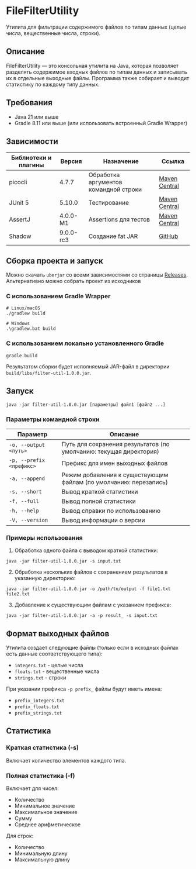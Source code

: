 # FileFilterUtility

Утилита для фильтрации содержимого файлов по типам данных (целые числа, вещественные числа, строки).

## Описание

FileFilterUtility — это консольная утилита на Java, которая позволяет разделять содержимое входных файлов по типам данных и записывать их в отдельные выходные файлы. Программа также собирает и выводит статистику по каждому типу данных.

## Требования

- Java 21 или выше
- Gradle 8.11 или выше (или использовать встроенный Gradle Wrapper)

## Зависимости

| Библиотеки и плагины | Версия | Назначение | Ссылка |
|----------------------|--|------------|--------|
| picocli              | 4.7.7 | Обработка аргументов командной строки | [Maven Central](https://mvnrepository.com/artifact/info.picocli/picocli/4.7.7) |
| JUnit 5              | 5.10.0 | Тестирование | [Maven Central](https://mvnrepository.com/artifact/org.junit.jupiter/junit-jupiter/5.10.0) |
| AssertJ              | 4.0.0-M1 | Assertions для тестов | [Maven Central](https://mvnrepository.com/artifact/org.assertj/assertj-core/4.0.0-M1) |
| Shadow               | 9.0.0-rc3 | Создание fat JAR | [GitHub](https://github.com/johnrengelman/shadow) |

## Сборка проекта и запуск 

Можно скачать ```uberjar``` со всеми зависимостями со страницы [Releases](https://github.com/DaryzDark/FilterFileUtility/releases).
Альтернативно можно собрать проект из исходников

### С использованием Gradle Wrapper

```shell script
# Linux/macOS
./gradlew build

# Windows
.\gradlew.bat build
```


### С использованием локально установленного Gradle

```shell script
gradle build
```


Результатом сборки будет исполняемый JAR-файл в директории `build/libs/filter-util-1.0.0.jar`.


## Запуск

```shell script
java -jar filter-util-1.0.0.jar [параметры] файл1 [файл2 ...]
```


### Параметры командной строки

| Параметр | Описание |
|----------|----------|
| `-o, --output <путь>` | Путь для сохранения результатов (по умолчанию: текущая директория) |
| `-p, --prefix <префикс>` | Префикс для имен выходных файлов |
| `-a, --append` | Режим добавления к существующим файлам (по умолчанию: перезапись) |
| `-s, --short` | Вывод краткой статистики |
| `-f, --full` | Вывод полной статистики |
| `-h, --help` | Вывод справки по использованию |
| `-V, --version` | Вывод информации о версии |

### Примеры использования

1. Обработка одного файла с выводом краткой статистики:
```shell script
java -jar filter-util-1.0.0.jar -s input.txt
```


2. Обработка нескольких файлов с сохранением результатов в указанную директорию:
```shell script
java -jar filter-util-1.0.0.jar -o /path/to/output -f file1.txt file2.txt
```


3. Добавление к существующим файлам с указанием префикса:
```shell script
java -jar filter-util-1.0.0.jar -a -p result_ -s input.txt
```


## Формат выходных файлов

Утилита создает следующие файлы (только если в исходных файлах есть данные соответствующего типа):

- `integers.txt` - целые числа
- `floats.txt` - вещественные числа
- `strings.txt` - строки

При указании префикса `-p prefix_` файлы будут иметь имена:
- `prefix_integers.txt`
- `prefix_floats.txt`
- `prefix_strings.txt`

## Статистика

### Краткая статистика (-s)

Включает количество элементов каждого типа.

### Полная статистика (-f)

Включает для чисел:
- Количество
- Минимальное значение
- Максимальное значение
- Сумму
- Среднее арифметическое

Для строк:
- Количество
- Минимальную длину
- Максимальную длину
